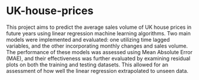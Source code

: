 # UK-house-prices
 
This project aims to predict the average sales volume of UK house prices in future years using linear regression machine learning algorithms. Two main models were implemented and evaluated: one utilizing time lagged variables, and the other incorporating monthly changes and sales volume. The performance of these models was assessed using Mean Absolute Error (MAE), and their effectiveness was further evaluated by examining residual plots on both the training and testing datasets. This allowed for an assessment of how well the linear regression extrapolated to unseen data.
